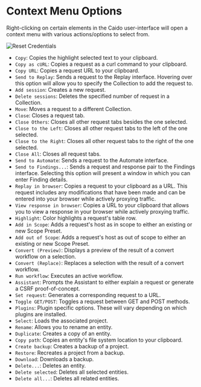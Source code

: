 # Context Menu Options

Right-clicking on certain elements in the Caido user-interface will open a context menu with various actions/options to select from.

<img alt="Reset Credentials" src="/_images/context_menu.png" center/>

- `Copy`: Copies the highlight selected text to your clipboard.
- `Copy as cURL`: Copies a request as a curl command to your clipboard.
- `Copy URL`: Copies a request URL to your clipboard.
- `Send to Replay`: Sends a request to the Replay interface. Hovering over this option will allow you to specify the Collection to add the request to.
- `Add session`: Creates a new request.
- `Delete sessions`: Deletes the specified number of request in a Collection.
- `Move`: Moves a request to a different Collection.
- `Close`: Closes a request tab.
- `Close Others`: Closes all other request tabs besides the one selected.
- `Close to the Left`: Closes all other request tabs to the left of the one selected.
- `Close to the Right`: Closes all other request tabs to the right of the one selected.
- `Close All`: Closes all request tabs.
- `Send to Automate`: Sends a request to the Automate interface.
- `Send to Findings...`: Sends a request and response pair to the Findings interface. Selecting this option will present a window in which you can enter Finding details.
- `Replay in browser`: Copies a request to your clipboard as a URL. This request includes any modifications that have been made and can be entered into your browser while actively proxying traffic.
- `View response in browser`: Copies a URL to your clipboard that allows you to view a response in your browser while actively proxying traffic.
- `Highlight`: Color highlights a request's table row.
- `Add in Scope`: Adds a request's host as in scope to either an existing or new Scope Preset.
- `Add out of Scope`: Adds a request's host as out of scope to either an existing or new Scope Preset.
- `Convert (Preview)`: Displays a preview of the result of a convert workflow on a selection.
- `Convert (Replace)`: Replaces a selection with the result of a convert workflow.
- `Run workflow`: Executes an active workflow.
- `Assistant`: Prompts the Assistant to either explain a request or generate a CSRF proof-of-concept.
- `Set request`: Generates a corresponding request to a URL.
- `Toggle GET/POST`: Toggles a request between GET and POST methods.
- `Plugins`: Plugin specific options. These will vary depending on which plugins are installed.
- `Select`: Loads the associated project.
- `Rename`: Allows you to rename an entity.
- `Duplicate`: Creates a copy of an entity.
- `Copy path`: Copies an entity's file system location to your clipboard.
- `Create backup`: Creates a backup of a project.
- `Restore`: Recreates a project from a backup.
- `Download`: Downloads a backup.
- `Delete...`: Deletes an entity.
- `Delete selected`: Deletes all selected entities.
- `Delete all...`: Deletes all related entities.
